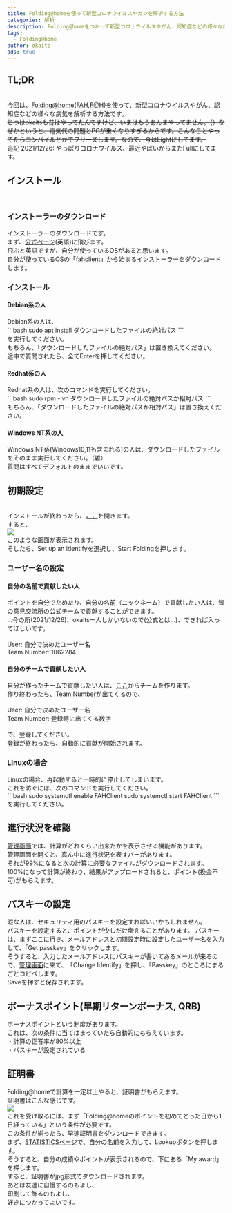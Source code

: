 ```yaml
---
title: Folding@homeを使って新型コロナウイルスやガンを解析する方法
categories: 解析
description: Folding@homeをつかって新型コロナウイルスやがん、認知症などの様々な病気を解析する方法です。
tags:
  - Folding@home
author: okaits
ads: true
---
```

<div class="adservice-pc"></div>
<h2>TL;DR</h2>
<br>
今回は、<a href="https://foldingathome.org">Folding@home(FAH,F@H)</a>を使って、新型コロナウイルスやがん、認知症などの様々な病気を解析する方法です。<br>
<strike>じつはokaitsも昔はやってたんですけど、いまはもうあんまやってません。（）なぜかというと、電気代の問題とPCが重くなりすぎるからです。こんなことやってたらコンパイルとかでフリーズします。なので、今はLightにしてます。</strike><br>
追記 2021/12/26: やっぱりコロナウイルス、最近やばいからまたFullにしてます。<br>
<h2>インストール</h2>
<br>
<h3>インストーラーのダウンロード</h3>
インストーラーのダウンロードです。<br>
まず、<a href="https://foldingathome.org/alternative-downloads/?lng=en">公式ページ</a>(英語)に飛びます。<br>
飛ぶと英語ですが、自分が使っているOSがあると思います。<br>
自分が使っているOSの「fahclient」から始まるインストーラーをダウンロードします。<br>
<h3>インストール</h3>
<h4>Debian系の人</h4>
Debian系の人は、<br>
```bash
sudo apt install ダウンロードしたファイルの絶対パス
```
<br>を実行してください。<br>
もちろん、「ダウンロードしたファイルの絶対パス」は置き換えてください。<br>
途中で質問されたら、全てEnterを押してください。
<h4>Redhat系の人</h4>
Redhat系の人は、次のコマンドを実行してください。<br>
```bash
sudo rpm -ivh ダウンロードしたファイルの絶対パスか相対パス
```
<br>もちろん、「ダウンロードしたファイルの絶対パスか相対パス」は置き換えください。<br>
<h4>Windows NT系の人</h4>
Windows NT系(Windows10,11も含まれる)の人は、ダウンロードしたファイルをそのまま実行してください。（雑）<br>
質問はすべてデフォルトのままでいいです。
<h2>初期設定</h2>
<br>
インストールが終わったら、<a href="https://client.foldingathome.org">ここ</a>を開きます。<br>
すると、<br><img src="https://pc.watch.impress.co.jp/img/pcw/docs/1243/458/03.png"><br>このような画面が表示されます。<br>
そしたら、Set up an identifyを選択し、Start Foldingを押します。<br>
<h3>ユーザー名の設定</h3>
<h4>自分の名前で貢献したい人</h4>
ポイントを自分でためたり、自分の名前（ニックネーム）で貢献したい人は、皆の意見交流所の公式チームで貢献することができます。<br>
...今の所(2021/12/26)、okaits一人しかいないので(公式とは...)、できれば入ってほしいです。<br><br>
User: 自分で決めたユーザー名<br>
Team Number: 1062284<br>
<h4>自分のチームで貢献したい人</h4>
自分が作ったチームで貢献したい人は、<a href="https://apps.foldingathome.org/team">ここ</a>からチームを作ります。<br>
作り終わったら、Team Numberが出てくるので、<br><br>
User: 自分で決めたユーザー名<br>
Team Number: 登録時に出てくる数字<br>
<br>
で、登録してください。<br>
登録が終わったら、自動的に貢献が開始されます。<br>
<h3>Linuxの場合</h3>
Linuxの場合、再起動すると一時的に停止してしまいます。<br>
これを防ぐには、次のコマンドを実行してください。<br>
```bash
sudo systemctl enable FAHClient
sudo systemctl start FAHClient
```
を実行してください。
<h2>進行状況を確認</h2>
<a href="https://client.foldingathome.org">管理画面</a>では、計算がどれくらい出来たかを表示させる機能があります。<br>
管理画面を開くと、真ん中に進行状況を表すバーがあります。<br>
それが99%になると次の計算に必要なファイルがダウンロードされます。<br>
100%になって計算が終わり、結果がアップロードされると、ポイント(換金不可)がもらえます。<br>
<h2>パスキーの設定</h2>
暇な人は、セキュリティ用のパスキーを設定すればいいかもしれません。<br>
パスキーを設定すると、ポイントが少しだけ増えることがあります。
パスキーは、まず<a href="https://apps.foldingathome.org/getpasskey">ここ</a>に行き、メールアドレスと初期設定時に設定したユーザー名を入力して、「Get passkey」をクリックします。<br>
そうすると、入力したメールアドレスにパスキーが書いてあるメールが来るので、<a href="https://client.foldingathome.org">管理画面</a>に来て、<wbr>「Change Identify」を押し、「Passkey」のところにまるごとコピペします。<br>
Saveを押すと保存されます。
<h2>ボーナスポイント(早期リターンボーナス, QRB)</h2>
ボーナスポイントという制度があります。<br>
これは、次の条件に当てはまっていたら自動的にもらえています。<br>
・計算の正答率が80%以上<br>
・パスキーが設定されている
<h2>証明書</h2>
Folding@homeで計算を一定以上やると、証明書がもらえます。<br>
証明書はこんな感じです。<br>
<img src="https://linuxcodevserver.github.io/img/202107010101.jpg"><br>
これを受け取るには、まず「Folding@homeのポイントを初めてとった日から1日経っている」という条件が必要です。<br>
この条件が揃ったら、早速証明書をダウンロードできます。<br>
まず、<a href="https://stats.foldingathome.org">STATISTICSページ</a>で、自分の名前を入力して、Lookupボタンを押します。<br>
そうすると、自分の成績やポイントが表示されるので、下にある「My award」を押します。<br>
すると、証明書がjpg形式でダウンロードされます。<br>
あとは友達に自慢するのもよし、<br>
印刷して飾るのもよし、<br>
好きにつかってよいです。
<div class="adservice-pc adservice-sp"></div>